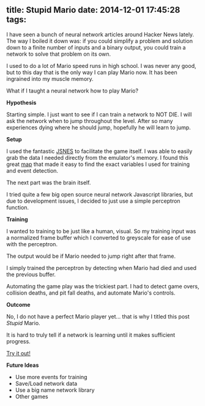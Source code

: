 title: Stupid Mario
date: 2014-12-01 17:45:28
tags:
---

I have seen a bunch of neural network articles around Hacker News lately. The way I boiled it down was: if you could simplify a problem and solution down to a finite number of inputs and a binary output, you could train a network to solve that problem on its own.

I used to do a lot of Mario speed runs in high school. I was never any good, but to this day that is the only way I can play Mario now. It has been ingrained into my muscle memory.

What if I taught a neural network how to play Mario?

**Hypothesis**

Starting simple. I just want to see if I can train a network to NOT DIE. I will ask the network when to jump throughout the level. After so many experiences dying where he should jump, hopefully he will learn to jump.

**Setup**

I used the fantastic [JSNES](https://fir.sh/projects/jsnes/) to facilitate the game itself. I was able to easily grab the data I needed directly from the emulator's memory. I found this great [map](http://datacrystal.romhacking.net/wiki/Super_Mario_Bros.:RAM_map) that made it easy to find the exact variables I used for training and event detection.

The next part was the brain itself.

I tried quite a few big open source neural network Javascript libraries, but due to development issues, I decided to just use a simple perceptron function.

**Training**

I wanted to training to be just like a human, visual. So my training input was a normalized frame buffer which I converted to greyscale for ease of use with the perceptron.

The output would be if Mario needed to jump right after that frame.

I simply trained the perceptron by detecting when Mario had died and used the previous buffer.

Automating the game play was the trickiest part. I had to detect game overs, collision deaths, and pit fall deaths, and automate Mario's controls.

**Outcome**

No, I do not have a perfect Mario player yet... that is why I titled this post *Stupid* Mario.

It is hard to truly tell if a network is learning until it makes sufficient progress.

[Try it out!](http://www.richardvanderdys.com/projects/stupid-mario)

**Future Ideas**

- Use more events for training
- Save/Load network data
- Use a big name network library
- Other games
